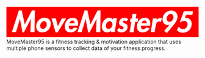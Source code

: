 ![Logo](readme_assets/MoveMaster95.png)  
MoveMaster95 is a fitness tracking & motivation application that uses multiple phone sensors to collect data of your fitness progress.  
